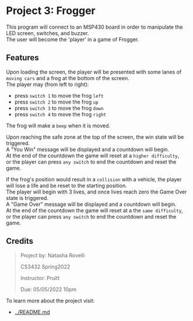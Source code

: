 Project 3: Frogger
====================

This program will connect to an MSP430 board in order to manipulate the LED screen, switches, and buzzer.
<br>The user will become the 'player' in a game of Frogger. 

## Features

Upon loading the screen, the player will be presented with some lanes of `moving cars` and a frog at the bottom of the screen. 
<br>The player may (from left to right): 
- press `switch 1` to move the frog `left` 
- press `switch 2` to move the frog `up`
- press `switch 3` to move the frog `down`
- press `switch 4` to move the frog `right`

The frog will make a `beep` when it is moved. 

Upon reaching the safe zone at the top of the screen, the win state will be triggered. 
<br>A "You Win" message will be displayed and a countdown will begin. 
<br>At the end of the countdown the game will reset at a `higher difficulty`, 
<br>or the player can press `any switch` to end the countdown and reset the game. 

If the frog's position would result in a `collision` with a vehicle, the player will lose a life and be reset to the starting position. 
<br>The player will begin with 3 lives, and once lives reach zero the Game Over state is triggered. 
<br>A "Game Over" message will be displayed and a countdown will begin. 
<br>At the end of the countdown the game will reset at a the `same difficulty`, 
<br>or the player can press `any switch` to end the countdown and reset the game. 

## Credits

>Project by: Natasha Rovelli
>
>CS3432 Spring2022
>
>Instructor: Pruitt 
>
>Due: 05/05/2022 10pm
>


To learn more about the project visit: 
 - [../README.md](../README.md)
